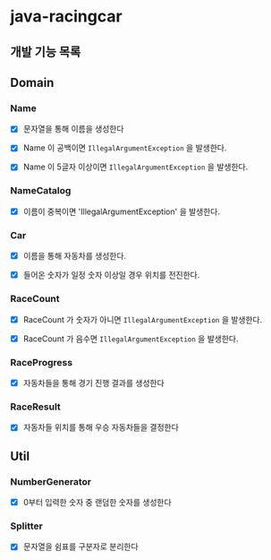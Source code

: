# java-racingcar

## 개발 기능 목록

## Domain

### Name

-[x] 문자열을 통해 이름을 생성한다

- [x] Name 이 공백이면 `IllegalArgumentException` 을 발생한다.

- [x] Name 이 5글자 이상이면 `IllegalArgumentException` 을 발생한다.

### NameCatalog

-[x] 이름이 중복이면 'IllegalArgumentException' 을 발생한다.

### Car

-[x] 이름을 통해 자동차를 생성한다.

-[x] 들어온 숫자가 일정 숫자 이상일 경우 위치를 전진한다.

### RaceCount

-[x] RaceCount 가 숫자가 아니면 `IllegalArgumentException` 을 발생한다.

-[x] RaceCount 가 음수면 `IllegalArgumentException` 을 발생한다.

### RaceProgress

-[x] 자동차들을 통해 경기 진행 결과를 생성한다

### RaceResult

-[x] 자동차들 위치를 통해 우승 자동차들을 결정한다

## Util

### NumberGenerator

-[x] 0부터 입력한 숫자 중 랜덤한 숫자를 생성한다

### Splitter

-[x] 문자열을 쉼표를 구분자로 분리한다
